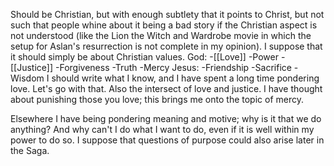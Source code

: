 Should be Christian, but with enough subtlety that it points to Christ, but not such that people whine about it being a bad story if the Christian aspect is not understood (like the Lion the Witch and Wardrobe movie in which the setup for Aslan's resurrection is not complete in my opinion). I suppose that it should simply be about Christian values.
God:
-[[Love]]
-Power
-[[Justice]]
-Forgiveness
-Truth
-Mercy
Jesus:
-Friendship
-Sacrifice
-Wisdom
I should write what I know, and I have spent a long time pondering love. Let's go with that. 
Also the intersect of love and justice. I have thought about punishing those you love; this brings me onto the topic of mercy.

Elsewhere I have being pondering meaning and motive; why is it that we do anything? And why can't I do what I want to do, even if it is well within my power to do so.
I suppose that questions of purpose could also arise later in the Saga.